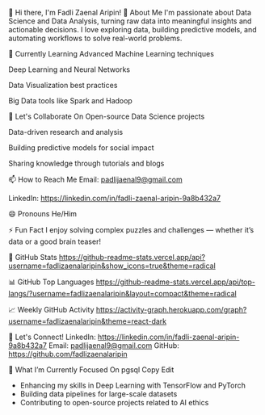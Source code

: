 👋 Hi there, I'm Fadli Zaenal Aripin!
👀 About Me
I'm passionate about Data Science and Data Analysis, turning raw data into meaningful insights and actionable decisions. I love exploring data, building predictive models, and automating workflows to solve real-world problems.

🌱 Currently Learning
Advanced Machine Learning techniques

Deep Learning and Neural Networks

Data Visualization best practices

Big Data tools like Spark and Hadoop

💞️ Let's Collaborate On
Open-source Data Science projects

Data-driven research and analysis

Building predictive models for social impact

Sharing knowledge through tutorials and blogs

📫 How to Reach Me
Email: padlijaenal9@gmail.com

LinkedIn: https://linkedin.com/in/fadli-zaenal-aripin-9a8b432a7

😄 Pronouns
He/Him

⚡ Fun Fact
I enjoy solving complex puzzles and challenges — whether it’s data or a good brain teaser!

🚀 GitHub Stats
https://github-readme-stats.vercel.app/api?username=fadlizaenalaripin&show_icons=true&theme=radical

📊 GitHub Top Languages
https://github-readme-stats.vercel.app/api/top-langs/?username=fadlizaenalaripin&layout=compact&theme=radical

📈 Weekly GitHub Activity
https://activity-graph.herokuapp.com/graph?username=fadlizaenalaripin&theme=react-dark

🤝 Let's Connect!
LinkedIn: https://linkedin.com/in/fadli-zaenal-aripin-9a8b432a7
Email: padlijaenal9@gmail.com
GitHub: https://github.com/fadlizaenalaripin

🎯 What I’m Currently Focused On
pgsql
Copy
Edit
- Enhancing my skills in Deep Learning with TensorFlow and PyTorch
- Building data pipelines for large-scale datasets
- Contributing to open-source projects related to AI ethics
